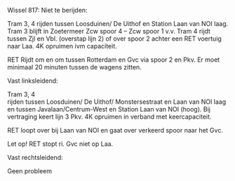 Wissel 817:
Niet te berijden:

Tram 3, 4
rijden tussen Loosduinen/ De Uithof en Station Laan van NOI laag. 
Tram 3 blijft in Zoetermeer Zcw spoor 4 – Zcw spoor 1 v.v.
Tram 4 rijdt tussen Zjl en Vbl. (overstap lijn 2) of over spoor 2 achter een
RET voertuig naar Laa.
4K opruimen ivm capaciteit.

RET 
Rijdt om en om tussen Rotterdam en Gvc via spoor 2 en Pkv.
Er moet minimaal 20 minuten tussen de wagens zitten.



Vast linksleidend:

Tram 3, 4  
rijden tussen Loosduinen/ De Uithof/ Monstersestraat en Laan van NOI laag en
tussen Javalaan/Centrum-West en Station Laan van NOI (hoog).
Bij vertraging keert lijn 3 Pkv.
4K opruimen in verband met keercapaciteit.

RET loopt over bij Laan van NOI en gaat over verkeerd spoor naar het Gvc.

Let op! RET stopt ri. Gvc niet op Laa.

Vast rechtsleidend:

Geen probleem
